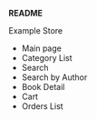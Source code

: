 **README**

Example Store

* Main page
* Category List
* Search
* Search by Author
* Book Detail
* Cart
* Orders List